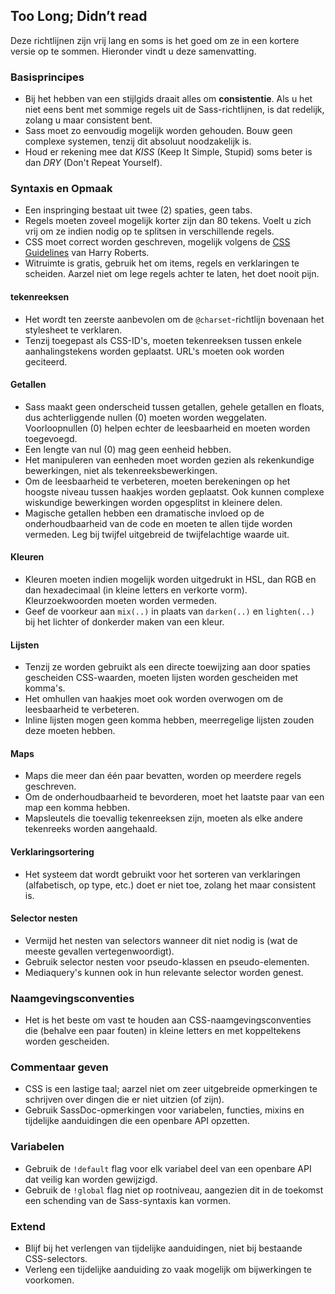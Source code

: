 
## Too Long; Didn’t read

Deze richtlijnen zijn vrij lang en soms is het goed om ze in een kortere versie op te sommen. Hieronder vindt u deze samenvatting.

### Basisprincipes

* Bij het hebben van een stijlgids draait alles om **consistentie**. Als u het niet eens bent met sommige regels uit de Sass-richtlijnen, is dat redelijk, zolang u maar consistent bent.
* Sass moet zo eenvoudig mogelijk worden gehouden. Bouw geen complexe systemen, tenzij dit absoluut noodzakelijk is.
* Houd er rekening mee dat *KISS* (Keep It Simple, Stupid) soms beter is dan *DRY* (Don't Repeat Yourself).

### Syntaxis en Opmaak

* Een inspringing bestaat uit twee (2) spaties, geen tabs.
* Regels moeten zoveel mogelijk korter zijn dan 80 tekens. Voelt u zich vrij om ze indien nodig op te splitsen in verschillende regels.
* CSS moet correct worden geschreven, mogelijk volgens de [CSS Guidelines](https://cssguidelin.es) van Harry Roberts.
* Witruimte is gratis, gebruik het om items, regels en verklaringen te scheiden. Aarzel niet om lege regels achter te laten, het doet nooit pijn.

#### tekenreeksen

* Het wordt ten zeerste aanbevolen om de `@charset`-richtlijn bovenaan het stylesheet te verklaren.
* Tenzij toegepast als CSS-ID's, moeten tekenreeksen tussen enkele aanhalingstekens worden geplaatst. URL's moeten ook worden geciteerd.

#### Getallen

* Sass maakt geen onderscheid tussen getallen, gehele getallen en floats, dus achterliggende nullen (0) moeten worden weggelaten. Voorloopnullen (0) helpen echter de leesbaarheid en moeten worden toegevoegd.
* Een lengte van nul (0) mag geen eenheid hebben.
* Het manipuleren van eenheden moet worden gezien als rekenkundige bewerkingen, niet als tekenreeksbewerkingen.
* Om de leesbaarheid te verbeteren, moeten berekeningen op het hoogste niveau tussen haakjes worden geplaatst. Ook kunnen complexe wiskundige bewerkingen worden opgesplitst in kleinere delen.
* Magische getallen hebben een dramatische invloed op de onderhoudbaarheid van de code en moeten te allen tijde worden vermeden. Leg bij twijfel uitgebreid de twijfelachtige waarde uit.

#### Kleuren

* Kleuren moeten indien mogelijk worden uitgedrukt in HSL, dan RGB en dan hexadecimaal (in kleine letters en verkorte vorm). Kleurzoekwoorden moeten worden vermeden.
* Geef de voorkeur aan `mix(..)` in plaats van `darken(..)` en `lighten(..)` bij het lichter of donkerder maken van een kleur.

#### Lijsten

* Tenzij ze worden gebruikt als een directe toewijzing aan door spaties gescheiden CSS-waarden, moeten lijsten worden gescheiden met komma's.
* Het omhullen van haakjes moet ook worden overwogen om de leesbaarheid te verbeteren.
* Inline lijsten mogen geen komma hebben, meerregelige lijsten zouden deze moeten hebben.

#### Maps

* Maps die meer dan één paar bevatten, worden op meerdere regels geschreven.
* Om de onderhoudbaarheid te bevorderen, moet het laatste paar van een map een komma hebben.
* Mapsleutels die toevallig tekenreeksen zijn, moeten als elke andere tekenreeks worden aangehaald.

#### Verklaringsortering

* Het systeem dat wordt gebruikt voor het sorteren van verklaringen (alfabetisch, op type, etc.) doet er niet toe, zolang het maar consistent is.

#### Selector nesten

* Vermijd het nesten van selectors wanneer dit niet nodig is (wat de meeste gevallen vertegenwoordigt).
* Gebruik selector nesten voor pseudo-klassen en pseudo-elementen.
* Mediaquery's kunnen ook in hun relevante selector worden genest.

### Naamgevingsconventies

* Het is het beste om vast te houden aan CSS-naamgevingsconventies die (behalve een paar fouten) in kleine letters en met koppeltekens worden gescheiden.

### Commentaar geven

* CSS is een lastige taal; aarzel niet om zeer uitgebreide opmerkingen te schrijven over dingen die er niet uitzien (of zijn).
* Gebruik SassDoc-opmerkingen voor variabelen, functies, mixins en tijdelijke aanduidingen die een openbare API opzetten.

### Variabelen

* Gebruik de `!default` flag voor elk variabel deel van een openbare API dat veilig kan worden gewijzigd.
* Gebruik de `!global` flag niet op rootniveau, aangezien dit in de toekomst een schending van de Sass-syntaxis kan vormen.

### Extend

* Blijf bij het verlengen van tijdelijke aanduidingen, niet bij bestaande CSS-selectors.
* Verleng een tijdelijke aanduiding zo vaak mogelijk om bijwerkingen te voorkomen.
